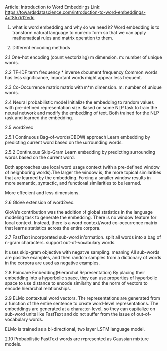 Article: Introduction to Word Embeddings
Link: https://towardsdatascience.com/introduction-to-word-embeddings-4cf857b12edc

1. what is word embedding and why do we need it?
Word embedding is to transform natural language to numeric form so that we can apply mathematical rules and matrix operation to them.

2. Different encoding methods

2.1 One-hot encoding (count vectorizing)
m dimension.
m: number of unique words.

2.2 TF-IDF
term frequency * inverse document frequency
Common words has less significance, important words might appear less frequent.

2.3 Co-Occurrence matrix
matrix with m*m dimension.
m: number of unique words.

2.4 Neural probabilistic model
Initialize the embedding to random values with pre-defined representation size. Based on some NLP task to train the neural network and modify the embedding of text.
Both trained for the NLP task and learned the embedding.

2.5 word2vec

2.5.1 Continuous Bag-of-words(CBOW) approach
Learn embedding by predicting current word based on the surrounding words.

2.5.2 Continuous Skip-Gram
Learn embedding by predicting surrounding words based on the current word.

Both approaches use local word usage context (with a pre-defined window of neighboring words).The larger the window is, the more topical similarities that are learned by the embedding. Forcing a smaller window results in more semantic, syntactic, and functional similarities to be learned.

More effecient and less dimensions.

2.6 GloVe
extension of word2vec.

GloVe’s contribution was the addition of global statistics in the language modeling task to generate the embedding. There is no window feature for local context. Instead, there is a word-context/word co-occurrence matrix that learns statistics across the entire corpora.

2.7 FastText
incorporated sub-word information. split all words into a bag of n-gram characters. support out-of-vocabulary words.

It uses skip-gram objective with negative sampling. meaning All sub-words are positive examples, and then random samples from a dictionary of words in the corpora are used as negative examples. 

2.8 Poincare Embedding(Hierarchal Representation)
By placing their embedding into a hyperbolic space, they can use properties of hyperbolic space to use distance to encode similarity and the norm of vectors to encode hierarchal relationships.

2.9 ELMo
contextual word vectors. The representations are generated from a function of the entire sentence to create word-level representations. The embeddings are generated at a character-level, so they can capitalize on sub-word units like FastText and do not suffer from the issue of out-of-vocabulary words.

ELMo is trained as a bi-directional, two layer LSTM language model.

2.10 Probabilistic FastText
words are represented as Gaussian mixture models.


